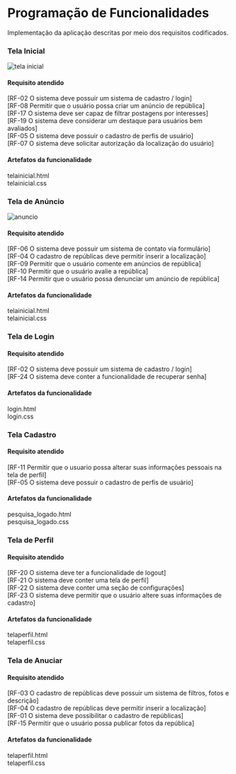 # Programação de Funcionalidades

Implementação da aplicação descritas por meio dos requisitos codificados. 

### Tela Inicial

<img title="tela inicial" src="https://i.imgur.com/6xIUqNR.jpeg"></td>


#### Requisito atendido

[RF-02 O sistema deve possuir um sistema de cadastro / login]<br>
[RF-08 Permitir que o usuário possa criar um anúncio de república]<br>
[RF-17 O sistema deve ser capaz de filtrar postagens por interesses]<br>
[RF-19 O sistema deve considerar um destaque para usuários bem avaliados]<br>
[RF-05 O sistema deve possuir o cadastro de perfis de usuário]<br>
[RF-07 O sistema deve solicitar autorização da localização do usuário]

#### Artefatos da funcionalidade

telainicial.html<br>
telainicial.css

### Tela de Anúncio 

<img title="anuncio" src="https://i.imgur.com/jRZYqjR.jpeg">


#### Requisito atendido

[RF-06	O sistema deve possuir um sistema de contato via formulário]<br>
[RF-04 O cadastro de repúblicas deve permitir inserir a localização]<br>
[RF-09	Permitir que o usuário comente em anúncios de república] <br>
[RF-10	Permitir que o usuário avalie a república]<br>
[RF-14	Permitir que o usuário possa denunciar um anúncio de república]<br>

#### Artefatos da funcionalidade

telainicial.html<br>
telainicial.css

### Tela de Login

#### Requisito atendido

[RF-02 O sistema deve possuir um sistema de cadastro / login]<br>
[RF-24	O sistema deve conter a funcionalidade de recuperar senha]<br>

#### Artefatos da funcionalidade

login.html<br>
login.css


### Tela Cadastro


#### Requisito atendido

[RF-11 Permitir que o usuario possa alterar suas informações pessoais na tela de perfil]<br>
[RF-05 O sistema deve possuir o cadastro de perfis de usuário]<br>


#### Artefatos da funcionalidade

pesquisa_logado.html<br>
pesquisa_logado.css

### Tela de Perfil 


#### Requisito atendido

[RF-20 O sistema deve ter a funcionalidade de logout]<br>
[RF-21 O sistema deve conter uma tela de perfil]<br>
[RF-22 O sistema deve conter uma seção de configurações]<br>
[RF-23 O sistema deve permitir que o usuário altere suas informações de cadastro]<br>


#### Artefatos da funcionalidade

telaperfil.html<br>
telaperfil.css

### Tela de Anuciar 


#### Requisito atendido

[RF-03 O cadastro de repúblicas deve possuir um sistema de filtros, fotos e descrição]<br>
[RF-04 O cadastro de repúblicas deve permitir inserir a localização]<br>
[RF-01 O sistema deve possibilitar o cadastro de repúblicas]<br>
[RF-15	Permitir que o usuário possa publicar fotos da república]<br>


#### Artefatos da funcionalidade

telaperfil.html<br>
telaperfil.css

